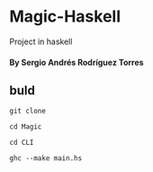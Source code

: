 # Magic-Haskell
 Project in haskell
#### By Sergio Andrés Rodríguez Torres

## buld

`git clone `

`cd Magic`

`cd CLI`

`ghc --make main.hs`